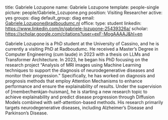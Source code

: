 title: Gabriele Lozupone
name: Gabriele Lozupone
template: people-single
picture: people/Gabriele_Lozupone.png
position: Visiting Researcher
active: yes
groups: diag
default_group: diag
email: Gabriele.Lozupone@radboudumc.nl
office: 
type: student
linkedin: https://www.linkedin.com/in/gabriele-lozupone-25439326a/
scholar: https://scholar.google.com/citations?user=exF-MogAAAAJ&hl=en

Gabriele Lozupone is a PhD student at the University of Cassino, and he is currently a visiting PhD at Radboudumc. He received a Master’s Degree in Computer Engineering (cum laude) in 2023 with a thesis on LLMs and Transformer Architecture. In 2023, he began his PhD focusing on the research project “Analysis of MRI images using Machine Learning techniques to support the diagnosis of neurodegenerative diseases and monitor their progression.” Specifically, he has worked on diagnosis and prognosis methods that employ Attention Mechanisms to enhance performance and ensure the explainability of results. Under the supervision of [member/henkjan-huisman], he is starting a new research topic to achieve explainability and predict disease progression through Diffusion Models combined with self-attention-based methods. His research primarily targets neurodegenerative diseases, including Alzheimer’s Disease and Parkinson’s Disease.
